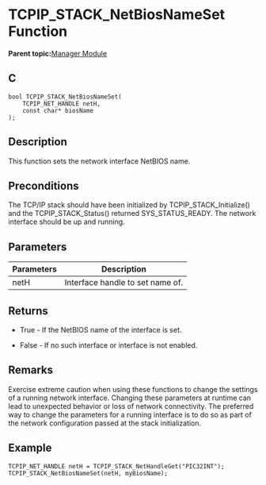 # TCPIP\_STACK\_NetBiosNameSet Function

**Parent topic:**[Manager Module](GUID-B37C4F4C-DC2D-48D9-9909-AACBA987B57A.md)

## C

```
bool TCPIP_STACK_NetBiosNameSet(
    TCPIP_NET_HANDLE netH, 
    const char* biosName
);
```

## Description

This function sets the network interface NetBIOS name.

## Preconditions

The TCP/IP stack should have been initialized by TCPIP\_STACK\_Initialize\(\) and the TCPIP\_STACK\_Status\(\) returned SYS\_STATUS\_READY. The network interface should be up and running.

## Parameters

|Parameters|Description|
|----------|-----------|
|netH|Interface handle to set name of.|

## Returns

-   True - If the NetBIOS name of the interface is set.

-   False - If no such interface or interface is not enabled.


## Remarks

Exercise extreme caution when using these functions to change the settings of a running network interface. Changing these parameters at runtime can lead to unexpected behavior or loss of network connectivity. The preferred way to change the parameters for a running interface is to do so as part of the network configuration passed at the stack initialization.

## Example

```
TCPIP_NET_HANDLE netH = TCPIP_STACK_NetHandleGet("PIC32INT");
TCPIP_STACK_NetBiosNameSet(netH, myBiosName);
```

